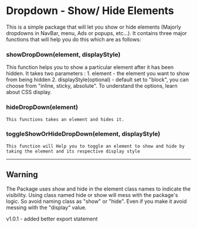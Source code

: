 # Dropdown - Show/ Hide Elements
This is a simple package that will let you show or hide elements (Majorly dropdowns in NavBar, menu, Ads or popups, etc...). It contains three major functions that will help you do this which are as follows:

### showDropDown(element, displayStyle)
This function helps you to show a particular element after it has been hidden. It takes two parameters :
    1. element - the element you want to show from being hidden
    2. displayStyle(optional) - default set to "block", you can choose from "inline, sticky, absolute". To understand the options, learn about CSS display.

### hideDropDown(element)
    This functions takes an element and hides it.

### toggleShowOrHideDropDown(element, displayStyle)
    This function will Help you to toggle an element to show and hide by taking the element and its respective display style

---
## Warning
The Package uses show and hide in the element class names to indicate the visibility. Using class named hide or show will mess with the package's logic. So avoid naming class as "show" or "hide". Even if you make it avoid messing with the "display" value.  

v1.0.1 - added better export statement